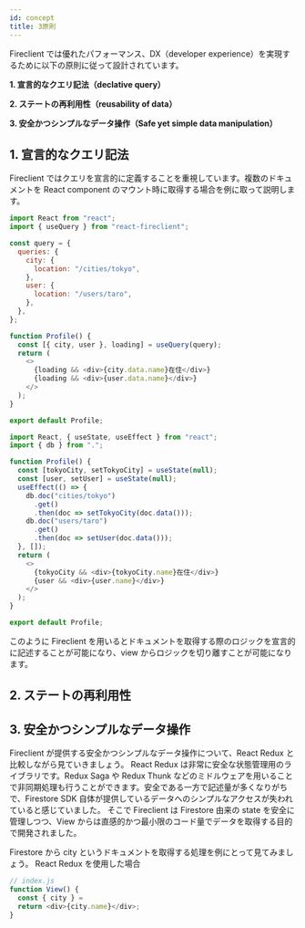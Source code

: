```yaml
---
id: concept
title: 3原則
---
```


Fireclient では優れたパフォーマンス、DX（developer experience）を実現するために以下の原則に従って設計されています。

**1. 宣言的なクエリ記法（declative query）**

**2. ステートの再利用性（reusability of data）**

**3. 安全かつシンプルなデータ操作（Safe yet simple data manipulation）**

## 1. 宣言的なクエリ記法

Fireclient ではクエリを宣言的に定義することを重視しています。複数のドキュメントを React component のマウント時に取得する場合を例に取って説明します。

<!--DOCUSAURUS_CODE_TABS-->
<!--Fireclient + React-->

```js
import React from "react";
import { useQuery } from "react-fireclient";

const query = {
  queries: {
    city: {
      location: "/cities/tokyo",
    },
    user: {
      location: "/users/taro",
    },
  },
};

function Profile() {
  const [{ city, user }, loading] = useQuery(query);
  return (
    <>
      {loading && <div>{city.data.name}在住</div>}
      {loading && <div>{user.data.name}</div>}
    </>
  );
}

export default Profile;
```

<!--Firebase + React-->

```js
import React, { useState, useEffect } from "react";
import { db } from ".";

function Profile() {
  const [tokyoCity, setTokyoCity] = useState(null);
  const [user, setUser] = useState(null);
  useEffect(() => {
    db.doc("cities/tokyo")
      .get()
      .then(doc => setTokyoCity(doc.data()));
    db.doc("users/taro")
      .get()
      .then(doc => setUser(doc.data()));
  }, []);
  return (
    <>
      {tokyoCity && <div>{tokyoCity.name}在住</div>}
      {user && <div>{user.name}</div>}
    </>
  );
}

export default Profile;
```

<!--END_DOCUSAURUS_CODE_TABS-->

このように Fireclient を用いるとドキュメントを取得する際のロジックを宣言的に記述することが可能になり、view からロジックを切り離すことが可能になります。

## 2. ステートの再利用性

## 3. 安全かつシンプルなデータ操作

Fireclient が提供する安全かつシンプルなデータ操作について、React Redux と比較しながら見ていきましょう。
React Redux は非常に安全な状態管理用のライブラリです。Redux Saga や Redux Thunk などのミドルウェアを用いることで非同期処理も行うことができます。安全である一方で記述量が多くなりがちで、Firestore SDK 自体が提供しているデータへのシンプルなアクセスが失われていると感じていました。
そこで Fireclient は Firestore 由来の state を安全に管理しつつ、View からは直感的かつ最小限のコード量でデータを取得する目的で開発されました。

Firestore から city というドキュメントを取得する処理を例にとって見てみましょう。
React Redux を使用した場合

```js
// index.js
function View() {
  const { city } =
  return <div>{city.name}</div>;
}
```
